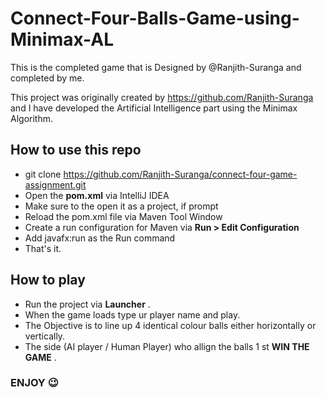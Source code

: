 # Connect-Four-Balls-Game-using-Minimax-AL
This is the completed game that is Designed by @Ranjith-Suranga and completed by me.


This project was originally created by https://github.com/Ranjith-Suranga and I have developed the Artificial Intelligence part using the Minimax Algorithm.


## How to use this repo

+ git clone https://github.com/Ranjith-Suranga/connect-four-game-assignment.git
+ Open the **pom.xml** via IntelliJ IDEA
+ Make sure to the open it as a project, if prompt
+ Reload the  pom.xml  file via Maven Tool Window
+ Create a run configuration for Maven via **Run > Edit Configuration**
+ Add javafx:run as the Run command
+ That's it.

## How to play

+ Run the project via **Launcher** .
+ When the game loads type ur player name and play.
+ The Objective is to line up 4 identical colour balls either horizontally or vertically.
+ The side (AI player / Human Player) who allign the balls 1 st **WIN THE GAME** .


### ENJOY 😉

